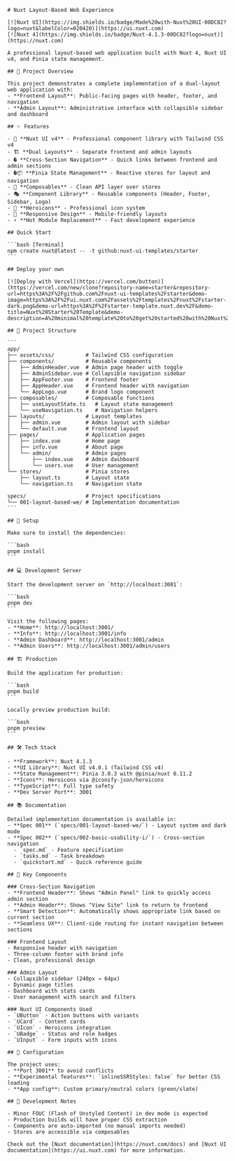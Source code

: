 ````mdc
# Nuxt Layout-Based Web Experience

[![Nuxt UI](https://img.shields.io/badge/Made%20with-Nuxt%20UI-00DC82?logo=nuxt&labelColor=020420)](https://ui.nuxt.com)
[![Nuxt 4](https://img.shields.io/badge/Nuxt-4.1.3-00DC82?logo=nuxt)](https://nuxt.com)

A professional layout-based web application built with Nuxt 4, Nuxt UI v4, and Pinia state management.

## 🎯 Project Overview

This project demonstrates a complete implementation of a dual-layout web application with:
- **Frontend Layout**: Public-facing pages with header, footer, and navigation
- **Admin Layout**: Administrative interface with collapsible sidebar and dashboard

## ✨ Features

- 🎨 **Nuxt UI v4** - Professional component library with Tailwind CSS v4
- 🏗️ **Dual Layouts** - Separate frontend and admin layouts
- � **Cross-Section Navigation** - Quick links between frontend and admin sections
- �📦 **Pinia State Management** - Reactive stores for layout and navigation
- 🧩 **Composables** - Clean API layer over stores
- 🎭 **Component Library** - Reusable components (Header, Footer, Sidebar, Logo)
- 🎯 **Heroicons** - Professional icon system
- 📱 **Responsive Design** - Mobile-friendly layouts
- ⚡ **Hot Module Replacement** - Fast development experience

## Quick Start

```bash [Terminal]
npm create nuxt@latest -- -t github:nuxt-ui-templates/starter
```

## Deploy your own

[![Deploy with Vercel](https://vercel.com/button)](https://vercel.com/new/clone?repository-name=starter&repository-url=https%3A%2F%2Fgithub.com%2Fnuxt-ui-templates%2Fstarter&demo-image=https%3A%2F%2Fui.nuxt.com%2Fassets%2Ftemplates%2Fnuxt%2Fstarter-dark.png&demo-url=https%3A%2F%2Fstarter-template.nuxt.dev%2F&demo-title=Nuxt%20Starter%20Template&demo-description=A%20minimal%20template%20to%20get%20started%20with%20Nuxt%20UI.)

## 📁 Project Structure

```
app/
├── assets/css/          # Tailwind CSS configuration
├── components/          # Reusable components
│   ├── AdminHeader.vue  # Admin page header with toggle
│   ├── AdminSidebar.vue # Collapsible navigation sidebar
│   ├── AppFooter.vue    # Frontend footer
│   ├── AppHeader.vue    # Frontend header with navigation
│   └── AppLogo.vue      # Brand logo component
├── composables/         # Composable functions
│   ├── useLayoutState.ts   # Layout state management
│   └── useNavigation.ts    # Navigation helpers
├── layouts/             # Layout templates
│   ├── admin.vue        # Admin layout with sidebar
│   └── default.vue      # Frontend layout
├── pages/               # Application pages
│   ├── index.vue        # Home page
│   ├── info.vue         # About page
│   └── admin/           # Admin pages
│       ├── index.vue    # Admin dashboard
│       └── users.vue    # User management
└── stores/              # Pinia stores
    ├── layout.ts        # Layout state
    └── navigation.ts    # Navigation state

specs/                   # Project specifications
└── 001-layout-based-we/ # Implementation documentation
```

## 🚀 Setup

Make sure to install the dependencies:

```bash
pnpm install
```

## 💻 Development Server

Start the development server on `http://localhost:3001`:

```bash
pnpm dev
```

Visit the following pages:
- **Home**: http://localhost:3001/
- **Info**: http://localhost:3001/info
- **Admin Dashboard**: http://localhost:3001/admin
- **Admin Users**: http://localhost:3001/admin/users

## 🏗️ Production

Build the application for production:

```bash
pnpm build
```

Locally preview production build:

```bash
pnpm preview
```

## 🛠️ Tech Stack

- **Framework**: Nuxt 4.1.3
- **UI Library**: Nuxt UI v4.0.1 (Tailwind CSS v4)
- **State Management**: Pinia 3.0.3 with @pinia/nuxt 0.11.2
- **Icons**: Heroicons via @iconify-json/heroicons
- **TypeScript**: Full type safety
- **Dev Server Port**: 3001

## 📚 Documentation

Detailed implementation documentation is available in:
- **Spec 001** (`specs/001-layout-based-we/`) - Layout system and dark mode
- **Spec 002** (`specs/002-basic-usability-i/`) - Cross-section navigation
  - `spec.md` - Feature specification
  - `tasks.md` - Task breakdown
  - `quickstart.md` - Quick reference guide

## 🎨 Key Components

### Cross-Section Navigation
- **Frontend Header**: Shows "Admin Panel" link to quickly access admin section
- **Admin Header**: Shows "View Site" link to return to frontend
- **Smart Detection**: Automatically shows appropriate link based on current section
- **Seamless UX**: Client-side routing for instant navigation between sections

### Frontend Layout
- Responsive header with navigation
- Three-column footer with brand info
- Clean, professional design

### Admin Layout
- Collapsible sidebar (240px → 64px)
- Dynamic page titles
- Dashboard with stats cards
- User management with search and filters

### Nuxt UI Components Used
- `UButton` - Action buttons with variants
- `UCard` - Content cards
- `UIcon` - Heroicons integration
- `UBadge` - Status and role badges
- `UInput` - Form inputs with icons

## 🔧 Configuration

The project uses:
- **Port 3001** to avoid conflicts
- **Experimental features**: `inlineSSRStyles: false` for better CSS loading
- **App config**: Custom primary/neutral colors (green/slate)

## 📝 Development Notes

- Minor FOUC (Flash of Unstyled Content) in dev mode is expected
- Production builds will have proper CSS extraction
- Components are auto-imported (no manual imports needed)
- Stores are accessible via composables

Check out the [Nuxt documentation](https://nuxt.com/docs) and [Nuxt UI documentation](https://ui.nuxt.com) for more information.
````
